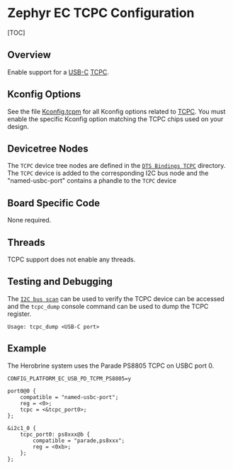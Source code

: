 # Zephyr EC TCPC Configuration

[TOC]

## Overview

Enable support for a [USB-C] [TCPC].

## Kconfig Options

See the file [Kconfig.tcpm] for all Kconfig options related to [TCPC].
You must enable the specific Kconfig option matching the TCPC chips
used on your design.

## Devicetree Nodes

The `TCPC` device tree nodes are defined in the [`DTS Bindings TCPC`] directory.
The `TCPC` device is added to the corresponding I2C bus node and the
"named-usbc-port" contains a phandle to the `TCPC` device

## Board Specific Code

None required.

## Threads

TCPC support does not enable any threads.

## Testing and Debugging

The [`I2C bus scan`] can be used to verify the TCPC device can be accessed and
the `tcpc_dump` console command can be used to dump the TCPC register.

```
Usage: tcpc_dump <USB-C port>
```

## Example

The Herobrine system uses the Parade PS8805 TCPC on USBC port 0.

```
CONFIG_PLATFORM_EC_USB_PD_TCPM_PS8805=y
```

```
port0@0 {
	compatible = "named-usbc-port";
	reg = <0>;
	tcpc = <&tcpc_port0>;
};

&i2c1_0 {
	tcpc_port0: ps8xxx@b {
		compatible = "parade,ps8xxx";
		reg = <0xb>;
	};
};
```

[USB-C]: ../usb-c.md
[TCPC]: ../ec_terms.md#tcpc
[`I2C bus scan`]: ./zephyr_i2c.md#Shell-Command_i2c
[Kconfig.tcpm]: https://source.chromium.org/chromiumos/chromiumos/codesearch/+/main:src/platform/ec/zephyr/Kconfig.tcpm
[`DTS Bindings TCPC`]: https://source.chromium.org/chromiumos/chromiumos/codesearch/+/main:src/platform/ec/zephyr/dts/bindings/usbc/tcpc
